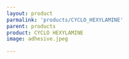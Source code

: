 ```yaml
---
layout: product
parmalink: 'products/CYCLO_HEXYLAMINE'
parent: products
product: CYCLO HEXYLAMINE 
image: adhesive.jpeg

---
```

